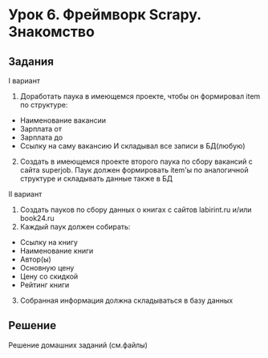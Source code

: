 # Урок 6. Фреймворк Scrapy. Знакомство

## Задания

I вариант
1) Доработать паука в имеющемся проекте, чтобы он формировал item по структуре:
- Наименование вакансии
- Зарплата от
- Зарплата до
- Ссылку на саму вакансию
И складывал все записи в БД(любую)
2) Создать в имеющемся проекте второго паука по сбору вакансий с сайта superjob. Паук должен формировать item'ы по аналогичной структуре и складывать данные также в БД

II вариант
1) Создать пауков по сбору данных о книгах с сайтов labirint.ru и/или book24.ru
2) Каждый паук должен собирать:
- Ссылку на книгу
- Наименование книги
- Автор(ы)
- Основную цену
- Цену со скидкой
- Рейтинг книги
3) Собранная информация должна складываться в базу данных


## Решение

Решение домашних заданий (см.файлы)

